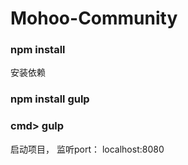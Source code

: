 # Mohoo-Community

### npm install

安装依赖

### npm install gulp

### cmd> gulp

启动项目， 监听port： localhost:8080
